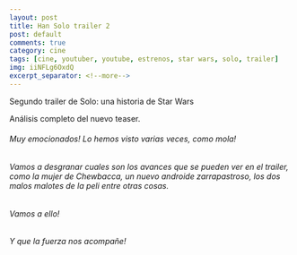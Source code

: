 ```yaml
---
layout: post
title: Han Solo trailer 2
post: default
comments: true
category: cine
tags: [cine, youtuber, youtube, estrenos, star wars, solo, trailer]
img: iiNFLg6OxdQ
excerpt_separator: <!--more-->
---
```


Segundo trailer de Solo: una historia de Star Wars

Análisis completo del nuevo teaser.

<!--more-->

###### Muy emocionados! Lo hemos visto varias veces, como mola!
###### Vamos a desgranar cuales son los avances que se pueden ver en el trailer, como la mujer de Chewbacca, un nuevo androide zarrapastroso, los dos malos malotes de la peli entre otras cosas.

###### Vamos a ello!
###### Y que la fuerza nos acompañe!

